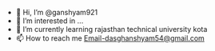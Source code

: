 - 👋 Hi, I’m @ganshyam921
- 👀 I’m interested in ...
- 🌱 I’m currently learning rajasthan technical university kota
- 📫 How to reach me Email-dasghanshyam54@gmail.com

<!---
ganshyam921/ganshyam921 is a ✨ special ✨ repository because its `README.md` (this file) appears on your GitHub profile.
You can click the Preview link to take a look at your changes.
--->
